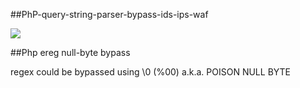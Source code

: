 ##PhP-query-string-parser-bypass-ids-ips-waf

![](https://www.secjuice.com/content/images/2019/06/image-19.png)

##Php ereg null-byte bypass

regex could be bypassed using \0 (%00) a.k.a. POISON NULL BYTE